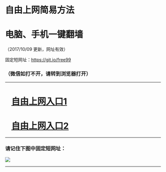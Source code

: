 ﻿# 自由上网简易方法

# 电脑、手机一键翻墙

（2017/10/09 更新，网址有效）

固定短网址：https://git.io/free99

### （微信如打不开，请转到浏览器打开）


***





# &nbsp;&nbsp; <a href="http://ft3144928271.fwq-tz-1001.info/fwqtz01.html?t=100900129111 " target="_blank">自由上网入口1</a>
# &nbsp;&nbsp; <a href="http://ft1368027025.fwq-tz-1002.info/fwqtz02.html?t=100900115356 " target="_blank">自由上网入口2</a>
***

### 请记住下图中固定短网址：

<img src="https://s3-us-west-2.amazonaws.com/fwq-1001/yjfq-20170905okok.png" /> 


***

